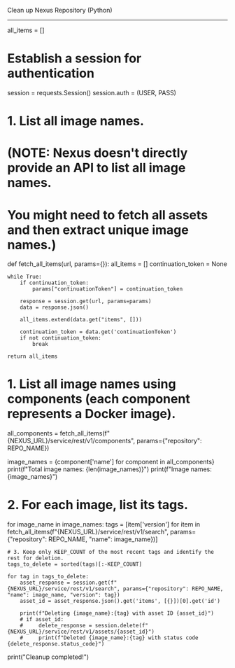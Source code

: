 Clean up Nexus Repository (Python)

----------------------------------------------------------------------
all_items = []

# Establish a session for authentication
session = requests.Session()
session.auth = (USER, PASS)

# 1. List all image names.
# (NOTE: Nexus doesn't directly provide an API to list all image names.
# You might need to fetch all assets and then extract unique image names.)

def fetch_all_items(url, params={}):
    all_items = []
    continuation_token = None
    
    while True:
        if continuation_token:
            params["continuationToken"] = continuation_token
        
        response = session.get(url, params=params)
        data = response.json()
        
        all_items.extend(data.get("items", []))
        
        continuation_token = data.get('continuationToken')
        if not continuation_token:
            break

    return all_items

# 1. List all image names using components (each component represents a Docker image).
all_components = fetch_all_items(f"{NEXUS_URL}/service/rest/v1/components", params={"repository": REPO_NAME})

image_names = {component['name'] for component in all_components}
print(f"Total image names: {len(image_names)}")
print(f"Image names: {image_names}")

# 2. For each image, list its tags.
for image_name in image_names:
    tags = [item['version'] for item in fetch_all_items(f"{NEXUS_URL}/service/rest/v1/search", params={"repository": REPO_NAME, "name": image_name})]

    # 3. Keep only KEEP_COUNT of the most recent tags and identify the rest for deletion.
    tags_to_delete = sorted(tags)[:-KEEP_COUNT]
    
    for tag in tags_to_delete:
        asset_response = session.get(f"{NEXUS_URL}/service/rest/v1/search", params={"repository": REPO_NAME, "name": image_name, "version": tag})
        asset_id = asset_response.json().get('items', [{}])[0].get('id')
        
        print(f"Deleting {image_name}:{tag} with asset ID {asset_id}")
        # if asset_id:
        #     delete_response = session.delete(f"{NEXUS_URL}/service/rest/v1/assets/{asset_id}")
        #     print(f"Deleted {image_name}:{tag} with status code {delete_response.status_code}")

print("Cleanup completed!")
